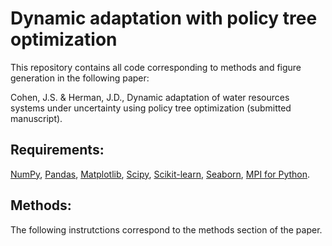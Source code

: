 # Dynamic adaptation with policy tree optimization

This repository contains all code corresponding to methods and figure generation in the following paper:

Cohen, J.S. & Herman, J.D., Dynamic adaptation of water resources systems under uncertainty using policy tree optimization (submitted manuscript).

## Requirements:
[NumPy](http://www.numpy.org/), [Pandas](http://pandas.pydata.org/), [Matplotlib](http://matplotlib.org/), [Scipy](http://www.scipy.org/), [Scikit-learn](http://scikit-learn.org/), [Seaborn](https://seaborn.pydata.org/), [MPI for Python](https://mpi4py.readthedocs.io/en/stable/).

## Methods:
The following instrutctions correspond to the methods section of the paper.
